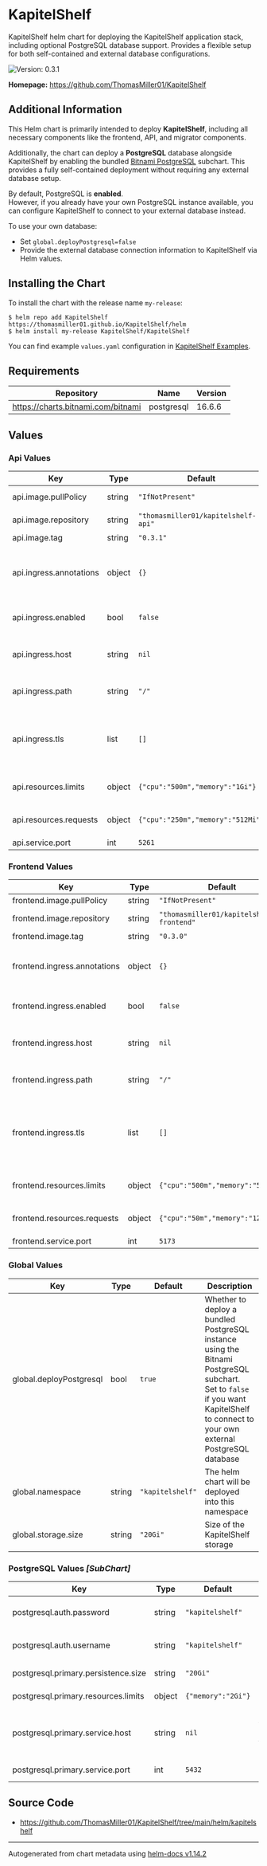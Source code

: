 # KapitelShelf

KapitelShelf helm chart for deploying the KapitelShelf application stack, including optional PostgreSQL database support. Provides a flexible setup for both self-contained and external database configurations.

![Version: 0.3.1](https://img.shields.io/badge/Version-0.3.1-informational?style=flat-square) 

**Homepage:** <https://github.com/ThomasMiller01/KapitelShelf>

## Additional Information

This Helm chart is primarily intended to deploy **KapitelShelf**, including all necessary components like the frontend, API, and migrator components.

Additionally, the chart can deploy a **PostgreSQL** database alongside KapitelShelf by enabling the bundled [Bitnami PostgreSQL](https://artifacthub.io/packages/helm/bitnami/postgresql) subchart. This provides a fully self-contained deployment without requiring any external database setup.

By default, PostgreSQL is **enabled**.  
However, if you already have your own PostgreSQL instance available, you can configure KapitelShelf to connect to your external database instead.

To use your own database:
- Set `global.deployPostgresql=false`
- Provide the external database connection information to KapitelShelf via Helm values.

## Installing the Chart

To install the chart with the release name `my-release`:

```console
$ helm repo add KapitelShelf https://thomasmiller01.github.io/KapitelShelf/helm
$ helm install my-release KapitelShelf/KapitelShelf
```

You can find example `values.yaml` configuration in [KapitelShelf Examples](https://github.com/ThomasMiller01/KapitelShelf/tree/main/examples/helm).

## Requirements

| Repository | Name | Version |
|------------|------|---------|
| https://charts.bitnami.com/bitnami | postgresql | 16.6.6 |

## Values

### Api Values

| Key | Type | Default | Description |
|-----|------|---------|-------------|
| api.image.pullPolicy | string | `"IfNotPresent"` | Docker [imagePullPolicy](https://kubernetes.io/docs/concepts/containers/images/#pre-pulled-images) |
| api.image.repository | string | `"thomasmiller01/kapitelshelf-api"` | Docker image repository |
| api.image.tag | string | `"0.3.1"` | Docker image tag |
| api.ingress.annotations | object | `{}` | Additional annotations<br /> e.g. `cert-manager.io/cluster-issuer: "letsencrypt-prod"` |
| api.ingress.enabled | bool | `false` | Whether to enable an ingress resource for the api |
| api.ingress.host | string | `nil` | Hostname for the api ingress<br /> e.g. `"api.example.com"` |
| api.ingress.path | string | `"/"` | Path under the host to route to the api service |
| api.ingress.tls | list | `[]` | TLS configuration for the Api ingress<br /> e.g.<br /> tls:<br />   - hosts:<br />       - api.example.com<br /> |
| api.resources.limits | object | `{"cpu":"500m","memory":"1Gi"}` | Sets the api container resources limits |
| api.resources.requests | object | `{"cpu":"250m","memory":"512Mi"}` | Sets the api container resources requests |
| api.service.port | int | `5261` | Api port |

### Frontend Values

| Key | Type | Default | Description |
|-----|------|---------|-------------|
| frontend.image.pullPolicy | string | `"IfNotPresent"` | Docker [imagePullPolicy](https://kubernetes.io/docs/concepts/containers/images/#pre-pulled-images) |
| frontend.image.repository | string | `"thomasmiller01/kapitelshelf-frontend"` | Docker image repository |
| frontend.image.tag | string | `"0.3.0"` | Docker image tag |
| frontend.ingress.annotations | object | `{}` | Additional annotations<br /> e.g. `cert-manager.io/cluster-issuer: "letsencrypt-prod"` |
| frontend.ingress.enabled | bool | `false` | Whether to enable an ingress resource for the frontend |
| frontend.ingress.host | string | `nil` | Hostname for the frontend ingress<br /> e.g. `"frontend.example.com"` |
| frontend.ingress.path | string | `"/"` | Path under the host to route to the frontend service |
| frontend.ingress.tls | list | `[]` | TLS configuration for the frontend ingress<br /> e.g.<br /> tls:<br />   - hosts:<br />       - frontend.example.com<br /> |
| frontend.resources.limits | object | `{"cpu":"500m","memory":"512Mi"}` | Sets the frontend container resources limits   |
| frontend.resources.requests | object | `{"cpu":"50m","memory":"128Mi"}` | Sets the frontend container resources requests  |
| frontend.service.port | int | `5173` | Frontend port |

### Global Values

| Key | Type | Default | Description |
|-----|------|---------|-------------|
| global.deployPostgresql | bool | `true` | Whether to deploy a bundled PostgreSQL instance using the Bitnami PostgreSQL subchart.<br /> Set to `false` if you want KapitelShelf to connect to your own external PostgreSQL database |
| global.namespace | string | `"kapitelshelf"` | The helm chart will be deployed into this namespace |
| global.storage.size | string | `"20Gi"` | Size of the KapitelShelf storage |

### PostgreSQL Values _[SubChart]_

| Key | Type | Default | Description |
|-----|------|---------|-------------|
| postgresql.auth.password | string | `"kapitelshelf"` | PostgreSQL database password **(Change this for production!)** |
| postgresql.auth.username | string | `"kapitelshelf"` | PostgreSQL database username **(Change this for production!)** |
| postgresql.primary.persistence.size | string | `"20Gi"` | Size of the PostgreSQL storage |
| postgresql.primary.resources.limits | object | `{"memory":"2Gi"}` | Sets the PostgreSQL container resources limits |
| postgresql.primary.service.host | string | `nil` | Sets the PostgreSQL host, if you're using an external PostgreSQL.<br /> Will be ignored, if `global.deployPostgres=true` |
| postgresql.primary.service.port | int | `5432` | TCP port the PostgreSQL service will listen on |

## Source Code

* <https://github.com/ThomasMiller01/KapitelShelf/tree/main/helm/kapitelshelf>


----------------------------------------------
Autogenerated from chart metadata using [helm-docs v1.14.2](https://github.com/norwoodj/helm-docs/releases/v1.14.2)